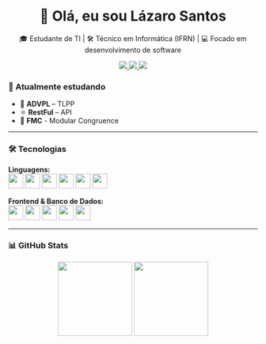 <h1 align="center">👋 Olá, eu sou Lázaro Santos</h1>
<p align="center">🎓 Estudante de TI | 🛠️ Técnico em Informática (IFRN) | 💻 Focado em desenvolvimento de software</p>

<p align="center">
  <a href="https://www.linkedin.com/in/lázarogabriel11/" target="_blank">
    <img src="https://img.shields.io/badge/LinkedIn-0077B5?style=flat-square&logo=linkedin&logoColor=white" />
  </a>
  <a href="mailto:lazaro.11.gabriel@gmail.com">
    <img src="https://img.shields.io/badge/Gmail-D14836?style=flat-square&logo=gmail&logoColor=white" />
  </a>
  <a href="https://instagram.com/lg.big" target="_blank">
    <img src="https://img.shields.io/badge/@lg.big-E4405F?style=flat-square&logo=instagram&logoColor=white" />
  </a>
</p>

### 🧠 Atualmente estudando

- 🔧 **ADVPL** – TLPP 
- ⚛️ **RestFul** – API
- 🔧 **FMC** - Modular Congruence

---

### 🛠️ Tecnologias

**Linguagens:**  
<img src="https://cdn.jsdelivr.net/gh/devicons/devicon/icons/c/c-original.svg" width="30"/> 
<img src="https://cdn.jsdelivr.net/gh/devicons/devicon/icons/cplusplus/cplusplus-original.svg" width="30"/>
<img src="https://cdn.jsdelivr.net/gh/devicons/devicon/icons/csharp/csharp-original.svg" width="30"/>
<img src="https://cdn.jsdelivr.net/gh/devicons/devicon/icons/javascript/javascript-original.svg" width="30"/>
<img src="https://cdn.jsdelivr.net/gh/devicons/devicon/icons/python/python-original.svg" width="30"/>
<img src="https://github.com/user-attachments/assets/6e020d92-b61b-4034-b2ba-8791e8a39c2c" width="30"/>


**Frontend & Banco de Dados:**  
<img src="https://cdn.jsdelivr.net/gh/devicons/devicon/icons/html5/html5-original.svg" width="30"/>
<img src="https://cdn.jsdelivr.net/gh/devicons/devicon/icons/css3/css3-original.svg" width="30"/>
<img src="https://cdn.jsdelivr.net/gh/devicons/devicon/icons/mysql/mysql-original.svg" width="30"/>
<img src="https://github.com/user-attachments/assets/fa159db9-b04f-432e-bc6a-b3e9841ea417" width="30"/>
<img src="https://cdn.jsdelivr.net/gh/devicons/devicon/icons/figma/figma-original.svg" width="30"/>

---

### 📊 GitHub Stats

<p align="center">
  <img src="https://github-readme-stats.vercel.app/api/top-langs/?username=lazarobo&layout=compact&theme=tokyonight" height="150" />
  <img src="https://github-readme-stats.vercel.app/api?username=lazarobo&show_icons=true&theme=tokyonight&rank_icon=github" height="150" />
</p>
